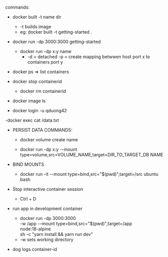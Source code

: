commands:

- docker built -t name dir
    - -t builds image
	- eg: docker built -t getting-started .

- docker run -dp 3000:3000 getting-started
  - docker run -dp x:y name
	- -d = detached -p = create mapping betwwen host port x to containers port y

- docker ps => list containers

- docker stop containerid
  - docker rm containerid

- docker image ls

- docker login -u qduong42

-docker exec <container-id> cat /data.txt

- PERSIST DATA COMMANDS:
  - docker volume create name

  - docker run -dp x:y --mount type=volume,src=VOLUME_NAME,target=DIR_TO_TARGET_DB NAME

- BIND MOUNTS
  - docker run -it --mount type=bind,src="$(pwd)",target=/src ubuntu bash

- Stop interactive container session
  - Ctrl + D

- run app in development container
  - docker run -dp 3000:3000 \
    -w /app --mount type=bind,src="$(pwd)",target=/app \
    node:18-alpine \
    sh -c "yarn install && yarn run dev"
  - -w sets working directory 

- dog logs container-id